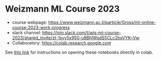 # Weizmann ML Course 2023

- course webpage: https://www.weizmann.ac.il/particle/Gross/ml-online-course-2023-work-progress
- slack channel: https://join.slack.com/t/wis-ml-course-2023/shared_invite/zt-1svy5x950-u8BhIWsdS5CLc2bsVYK~Vw
- Collaboratory: https://colab.research.google.com

See [this link](https://colab.research.google.com/github/googlecolab/colabtools/blob/master/notebooks/colab-github-demo.ipynb) for instructions on opening these notebooks directly in colab.
